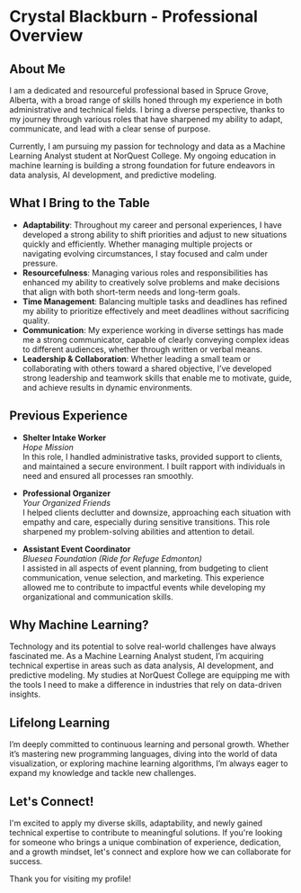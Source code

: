 # Crystal Blackburn - Professional Overview

## About Me
I am a dedicated and resourceful professional based in Spruce Grove, Alberta, with a broad range of skills honed through my experience in both administrative and technical fields. I bring a diverse perspective, thanks to my journey through various roles that have sharpened my ability to adapt, communicate, and lead with a clear sense of purpose.

Currently, I am pursuing my passion for technology and data as a Machine Learning Analyst student at NorQuest College. My ongoing education in machine learning is building a strong foundation for future endeavors in data analysis, AI development, and predictive modeling.

## What I Bring to the Table

- **Adaptability**: Throughout my career and personal experiences, I have developed a strong ability to shift priorities and adjust to new situations quickly and efficiently. Whether managing multiple projects or navigating evolving circumstances, I stay focused and calm under pressure.
- **Resourcefulness**: Managing various roles and responsibilities has enhanced my ability to creatively solve problems and make decisions that align with both short-term needs and long-term goals.
- **Time Management**: Balancing multiple tasks and deadlines has refined my ability to prioritize effectively and meet deadlines without sacrificing quality.
- **Communication**: My experience working in diverse settings has made me a strong communicator, capable of clearly conveying complex ideas to different audiences, whether through written or verbal means.
- **Leadership & Collaboration**: Whether leading a small team or collaborating with others toward a shared objective, I’ve developed strong leadership and teamwork skills that enable me to motivate, guide, and achieve results in dynamic environments.

## Previous Experience

- **Shelter Intake Worker**  
  *Hope Mission*  
  In this role, I handled administrative tasks, provided support to clients, and maintained a secure environment. I built rapport with individuals in need and ensured all processes ran smoothly.
  
- **Professional Organizer**  
  *Your Organized Friends*  
  I helped clients declutter and downsize, approaching each situation with empathy and care, especially during sensitive transitions. This role sharpened my problem-solving abilities and attention to detail.
  
- **Assistant Event Coordinator**  
  *Bluesea Foundation (Ride for Refuge Edmonton)*  
  I assisted in all aspects of event planning, from budgeting to client communication, venue selection, and marketing. This experience allowed me to contribute to impactful events while developing my organizational and communication skills.

## Why Machine Learning?
Technology and its potential to solve real-world challenges have always fascinated me. As a Machine Learning Analyst student, I’m acquiring technical expertise in areas such as data analysis, AI development, and predictive modeling. My studies at NorQuest College are equipping me with the tools I need to make a difference in industries that rely on data-driven insights.

## Lifelong Learning
I’m deeply committed to continuous learning and personal growth. Whether it’s mastering new programming languages, diving into the world of data visualization, or exploring machine learning algorithms, I’m always eager to expand my knowledge and tackle new challenges.

## Let's Connect!
I'm excited to apply my diverse skills, adaptability, and newly gained technical expertise to contribute to meaningful solutions. If you're looking for someone who brings a unique combination of experience, dedication, and a growth mindset, let's connect and explore how we can collaborate for success.

Thank you for visiting my profile!
